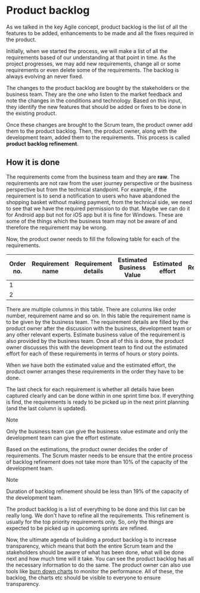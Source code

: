 # Product backlog

As we talked in the key Agile concept, product backlog is the list of all the features to be added, enhancements to be made and all the fixes required in the product.

Initially, when we started the process, we will make a list of all the requirements based of our understanding at that point in time. As the project progresses, we may add new requirements, change all or some requirements or even delete some of the requirements. The backlog is always evolving an never fixed.

The changes to the product backlog are bought by the stakeholders or the business team. They are the one who listen to the market feedback and note the changes in the conditions and technology. Based on this input, they identify the new features that should be added or fixes to be done in the existing product.

Once these changes are brought to the Scrum team, the product owner add them to the product backlog. Then, the product owner, along with the development team, added them to the requirements. This process is called **product backlog refinement**.

## How it is done

The requirements come from the business team and they are **raw**. The requirements are not raw from the user journey perspective or the business perspective but from the technical standpoint. For example, if the requirement is to send a notification to users who have abandoned the shopping basket without making payment, from the technical side, we need to see that we have the required permission to do that. Maybe we can do it for Android app but not for iOS app but it is fine for Windows. These are some of the things which the business team may not be aware of and therefore the requirement may be wrong.

Now, the product owner needs to fill the following table for each of the requirements.

| Order no. | Requirement name | Requirement details | Estimated Business Value | Estimated effort | Ready? |
|-----------|------------------|---------------------|--------------------------|------------------|--------|
| 1         |                  |                     |                          |                  |        |
| 2         |                  |                     |                          |                  |        |

There are multiple columns in this table. There are columns like order number, requirement name and so on. In this table the requirement name is to be given by the business team. The requirement details are filled by the product owner after the discussion with the business, development team or any other relevant experts. Estimate business value of the requirement is also provided by the business team. Once all of this is done, the product owner discusses this with the development team to find out the estimated effort for each of these requirements in terms of hours or story points.

When we have both the estimated value and the estimated effort, the product owner arranges these requirements in the order they have to be done.

The last check for each requirement is whether all details have been captured clearly and can be done within in one sprint time box. If everything is find, the requirements is ready to be picked up in the next print planning (and the last column is updated).

>[!NOTE]
> Only the business team can give the business value estimate and only the development team can give the effort estimate.

Based on the estimations, the product owner decides the order of requirements. The Scrum master needs to be ensure that the entire process of backlog refinement does not take more than 10% of the capacity of the development team.

>[!NOTE]
> Duration of backlog refinement should be less than 19% of the capacity of the development team.

The product backlog is a list of everything to be done and this list can be really long. We don't have to refine all the requirements. This refinement is usually for the top priority requirements only. So, only the things are expected to be picked up in upcoming sprints are refined.

Now, the ultimate agenda of building a product backlog is to increase transparency, which means that both the entire Scrum team and the stakeholders should be aware of what has been done, what will be done next and how much time will it take. You can see the product backlog has all the necessary information to do the same. The product owner can also use tools like [burn down charts](../agile/burnchart.md) to monitor the performance. All of these, the backlog, the charts etc should be visible to everyone to ensure transparency.
